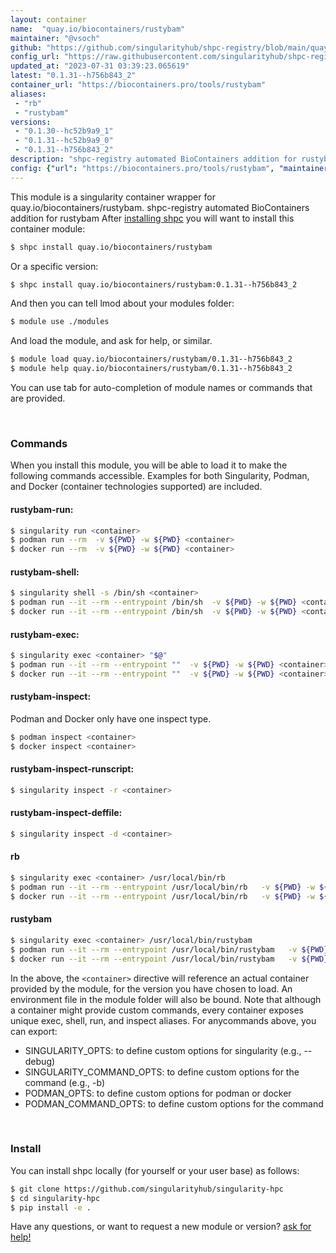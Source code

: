 ```yaml
---
layout: container
name:  "quay.io/biocontainers/rustybam"
maintainer: "@vsoch"
github: "https://github.com/singularityhub/shpc-registry/blob/main/quay.io/biocontainers/rustybam/container.yaml"
config_url: "https://raw.githubusercontent.com/singularityhub/shpc-registry/main/quay.io/biocontainers/rustybam/container.yaml"
updated_at: "2023-07-31 03:39:23.065619"
latest: "0.1.31--h756b843_2"
container_url: "https://biocontainers.pro/tools/rustybam"
aliases:
 - "rb"
 - "rustybam"
versions:
 - "0.1.30--hc52b9a9_1"
 - "0.1.31--hc52b9a9_0"
 - "0.1.31--h756b843_2"
description: "shpc-registry automated BioContainers addition for rustybam"
config: {"url": "https://biocontainers.pro/tools/rustybam", "maintainer": "@vsoch", "description": "shpc-registry automated BioContainers addition for rustybam", "latest": {"0.1.31--h756b843_2": "sha256:b88b57c995e9228801c0fa2361dfe11aab419e43865af900d2596f0f373bb079"}, "tags": {"0.1.30--hc52b9a9_1": "sha256:e056aa9311c66cad3c2d34cda1ea4636defe9621040e764a8ebbd18573080771", "0.1.31--hc52b9a9_0": "sha256:168d060c5f48fba1b0b125a1df02f8f5a4d28e7eab0e0f9f6a32266f65101db5", "0.1.31--h756b843_2": "sha256:b88b57c995e9228801c0fa2361dfe11aab419e43865af900d2596f0f373bb079"}, "docker": "quay.io/biocontainers/rustybam", "aliases": {"rb": "/usr/local/bin/rb", "rustybam": "/usr/local/bin/rustybam"}}
---
```


This module is a singularity container wrapper for quay.io/biocontainers/rustybam.
shpc-registry automated BioContainers addition for rustybam
After [installing shpc](#install) you will want to install this container module:


```bash
$ shpc install quay.io/biocontainers/rustybam
```

Or a specific version:

```bash
$ shpc install quay.io/biocontainers/rustybam:0.1.31--h756b843_2
```

And then you can tell lmod about your modules folder:

```bash
$ module use ./modules
```

And load the module, and ask for help, or similar.

```bash
$ module load quay.io/biocontainers/rustybam/0.1.31--h756b843_2
$ module help quay.io/biocontainers/rustybam/0.1.31--h756b843_2
```

You can use tab for auto-completion of module names or commands that are provided.

<br>

### Commands

When you install this module, you will be able to load it to make the following commands accessible.
Examples for both Singularity, Podman, and Docker (container technologies supported) are included.

#### rustybam-run:

```bash
$ singularity run <container>
$ podman run --rm  -v ${PWD} -w ${PWD} <container>
$ docker run --rm  -v ${PWD} -w ${PWD} <container>
```

#### rustybam-shell:

```bash
$ singularity shell -s /bin/sh <container>
$ podman run --it --rm --entrypoint /bin/sh  -v ${PWD} -w ${PWD} <container>
$ docker run --it --rm --entrypoint /bin/sh  -v ${PWD} -w ${PWD} <container>
```

#### rustybam-exec:

```bash
$ singularity exec <container> "$@"
$ podman run --it --rm --entrypoint ""  -v ${PWD} -w ${PWD} <container> "$@"
$ docker run --it --rm --entrypoint ""  -v ${PWD} -w ${PWD} <container> "$@"
```

#### rustybam-inspect:

Podman and Docker only have one inspect type.

```bash
$ podman inspect <container>
$ docker inspect <container>
```

#### rustybam-inspect-runscript:

```bash
$ singularity inspect -r <container>
```

#### rustybam-inspect-deffile:

```bash
$ singularity inspect -d <container>
```


#### rb

```bash
$ singularity exec <container> /usr/local/bin/rb
$ podman run --it --rm --entrypoint /usr/local/bin/rb   -v ${PWD} -w ${PWD} <container> -c " $@"
$ docker run --it --rm --entrypoint /usr/local/bin/rb   -v ${PWD} -w ${PWD} <container> -c " $@"
```


#### rustybam

```bash
$ singularity exec <container> /usr/local/bin/rustybam
$ podman run --it --rm --entrypoint /usr/local/bin/rustybam   -v ${PWD} -w ${PWD} <container> -c " $@"
$ docker run --it --rm --entrypoint /usr/local/bin/rustybam   -v ${PWD} -w ${PWD} <container> -c " $@"
```



In the above, the `<container>` directive will reference an actual container provided
by the module, for the version you have chosen to load. An environment file in the
module folder will also be bound. Note that although a container
might provide custom commands, every container exposes unique exec, shell, run, and
inspect aliases. For anycommands above, you can export:

 - SINGULARITY_OPTS: to define custom options for singularity (e.g., --debug)
 - SINGULARITY_COMMAND_OPTS: to define custom options for the command (e.g., -b)
 - PODMAN_OPTS: to define custom options for podman or docker
 - PODMAN_COMMAND_OPTS: to define custom options for the command

<br>

### Install

You can install shpc locally (for yourself or your user base) as follows:

```bash
$ git clone https://github.com/singularityhub/singularity-hpc
$ cd singularity-hpc
$ pip install -e .
```

Have any questions, or want to request a new module or version? [ask for help!](https://github.com/singularityhub/singularity-hpc/issues)